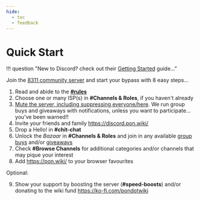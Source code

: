 ```yaml
---
hide:
  - toc
  - feedback
---
```


# Quick Start

!!! question "New to Discord? check out their [Getting Started](https://support.discord.com/hc/en-us/articles/360033931551-Getting-Started) guide..."

Join the [8311 community server] and start your bypass with 8 easy steps...

1. Read and abide to the __[#rules]__
2. Choose one or many ISP(s) in __#Channels & Roles__, if you haven't already
3. [Mute the server, including suppressing everyone/here](https://support.discord.com/hc/en-us/articles/215253258-Notifications-Settings-101#h_3d6f7848-f80f-49d5-aaab-5dba23d2c3f8).
   We run group buys and giveaways with notifications, unless you want to participate... you've been warned!!
4. Invite your friends and family <https://discord.pon.wiki/>
5. Drop a Hello! in __#chit-chat__
6. Unlock the *Bazaar* in __#Channels & Roles__ and join in any available [group buys] and/or
   [giveaways]
7. Check __#Browse Channels__ for additional categories and/or channels that may pique your interest
8. Add <https://pon.wiki/> to your browser favourites

Optional:

9. Show your support by boosting the server (__#speed-boosts__) and/or donating to the wiki fund
   <https://ko-fi.com/pondotwiki>

  [#rules]: index.md#rules
  [group buys]: group-buys.md
  [giveaways]: giveaways.md
  [8311 community server]: https://discord.pon.wiki/
